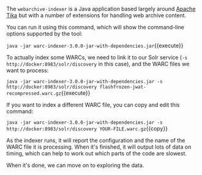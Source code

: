 The `webarchive-indexer` is a Java application based largely around [Apache Tika](https://tika.apache.org/) but with a number of extensions for handling web archive content.

You can run it using this command, which will show the command-line options supported by the tool:

`java -jar warc-indexer-3.0.0-jar-with-dependencies.jar`{{execute}}

To actually index some WARCs, we need to link it to our Solr service (`-s http://docker:8983/solr/discovery` in this case), and the WARC files we want to process:

`java -jar warc-indexer-3.0.0-jar-with-dependencies.jar -s http://docker:8983/solr/discovery flashfrozen-jwat-recompressed.warc.gz`{{execute}}

If you want to index a different WARC file, you can copy and edit this command:

`java -jar warc-indexer-3.0.0-jar-with-dependencies.jar -s http://docker:8983/solr/discovery YOUR-FILE.warc.gz`{{copy}}

As the indexer runs, it will report the configuration and the name of the WARC file it is processing. When it's finished, it will output lots of data on timing, which can help to work out which parts of the code are slowest.

When it's done, we can move on to exploring the data.
